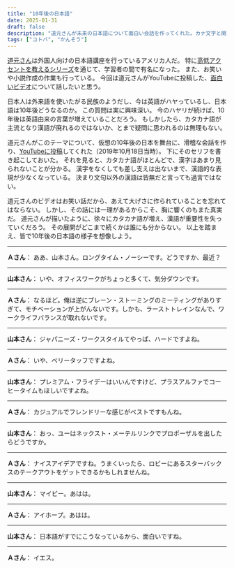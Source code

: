 ```yaml
---
title: "10年後の日本語"
date: 2025-01-31
draft: false
description: "道元さんが未来の日本語について面白い会話を作ってくれた。カナ文字と関わりがあるので、その点について触れてみた。"
tags: ["コトバ", "かんそう"]
---
```


[道元さん](https://twitter.com/Dogen)は外国人向けの日本語講座を行っているアメリカ人だ。
特に[高低アクセントを教えるシリーズ](https://www.patreon.com/dogen)を通じて、学習者の間で有名になった。
また、お笑いや小説作成の作業も行っている。
今回は道元さんがYouTubeに投稿した、[面白いビデオ](https://www.youtube.com/watch?v=pW4AiEqKGto)について話したいと思う。

日本人は外来語を使いたがる民族のようだし、今は英語がハヤっているし、日本語は10年後どうなるのか。
この質問は実に興味深い。
今のハヤリが続けば、10年後は英語由来の言葉が増えていることだろう。
もしかしたら、カタカナ語が主流となり漢語が廃れるのではないか、とまで疑問に思われるのは無理もない。

道元さんがこのテーマについて、仮想の10年後の日本を舞台に、滑稽な会話を作り、[YouTubeに投稿](https://www.youtube.com/watch?v=pW4AiEqKGto)してくれた（2019年10月18日当時）。
下にそのセリフを書き起こしておいた。
それを見ると、カタカナ語がほとんどで、漢字はあまり見られないことが分かる。
漢字をなくしても差し支えは出ないまで、漢語的な表現が少なくなっている。
決まり文句以外の漢語は皆無だと言っても過言ではない。

道元さんのビデオはお笑い話だから、あえて大げさに作られていることを忘れてはならない。
しかし、その話には一理があるからこそ、胸に響くのもまた真実だ。
道元さんが描いたように、徐々にカタカナ語が増え、漢語が重要性を失っていくだろう。
その展開がどこまで続くかは誰にも分からない。
以上を踏まえ、皆で10年後の日本語の様子を想像しよう。

---

**Ａさん**：
ああ、山本さん。ロングタイム・ノーシーです。どうですか、最近？

---

**山本さん**：
いや、オフィスワークがちょっと多くて、気分ダウンです。

---

**Ａさん**：
なるほど。俺は逆にブレーン・ストーミングのミーティングがありすぎて、モチベーションが上がんないです。しかも、ラーストトレインなんで、ワークライフバランスが取れないです。

---

**山本さん**：
ジャパニーズ・ワークスタイルてやっぱ、ハードですよね。

---

**Ａさん**：
いや、ベリータッフですよね。

---

**山本さん**：
プレミアム・フライデーはいいんですけど、プラスアルファでコーヒータイムもほしいですよね。

---

**Ａさん**：
カジュアルでフレンドリーな感じがベストですもんね。

---

**山本さん**：
おっ、ユーはネックスト・メーテルリンクでプロポーザルを出したらどうですか。

---

**Ａさん**：
ナイスアイデアですね。うまくいったら、ロビーにあるスターバックスのテークアウトをゲットできるかもしれませんね。

---

**山本さん**：
マイビー。あはは。

---

**Ａさん**：
アイホープ。あはは。

---

**山本さん**：
日本語がすでにこうなっているから、面白いですね。

---

**Ａさん**：
イエス。

